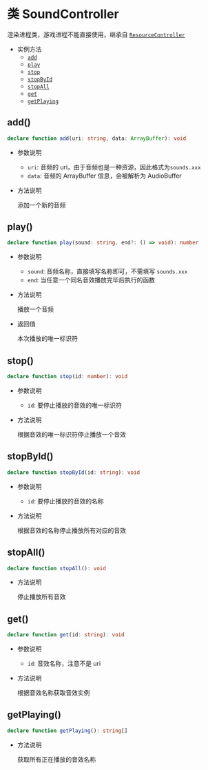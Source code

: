 # 类 SoundController

渲染进程类，游戏进程不能直接使用，继承自 [`ResourceController`](./resource-controller.md)

-   实例方法
    -   [`add`](#add)
    -   [`play`](#play)
    -   [`stop`](#stop)
    -   [`stopById`](#stopbyid)
    -   [`stopAll`](#stopall)
    -   [`get`](#get)
    -   [`getPlaying`](#getplaying)

## add()

```ts
declare function add(uri: string, data: ArrayBuffer): void
```

-   参数说明

    -   `uri`: 音频的 uri，由于音频也是一种资源，因此格式为`sounds.xxx`
    -   `data`: 音频的 ArrayBuffer 信息，会被解析为 AudioBuffer

-   方法说明

    添加一个新的音频

## play()

```ts
declare function play(sound: string, end?: () => void): number
```

-   参数说明

    -   `sound`: 音频名称，直接填写名称即可，不需填写 `sounds.xxx`
    -   `end`: 当任意一个同名音效播放完毕后执行的函数

-   方法说明

    播放一个音频

-   返回值

    本次播放的唯一标识符

## stop()

```ts
declare function stop(id: number): void
```

-   参数说明

    -   `id`: 要停止播放的音效的唯一标识符

-   方法说明

    根据音效的唯一标识符停止播放一个音效

## stopById()

```ts
declare function stopById(id: string): void
```

-   参数说明

    -   `id`: 要停止播放的音效的名称

-   方法说明

    根据音效的名称停止播放所有对应的音效

## stopAll()

```ts
declare function stopAll(): void
```

-   方法说明

    停止播放所有音效

## get()

```ts
declare function get(id: string): void
```

-   参数说明

    -   `id`: 音效名称，注意不是 uri

-   方法说明

    根据音效名称获取音效实例

## getPlaying()

```ts
declare function getPlaying(): string[]
```

-   方法说明

    获取所有正在播放的音效名称
